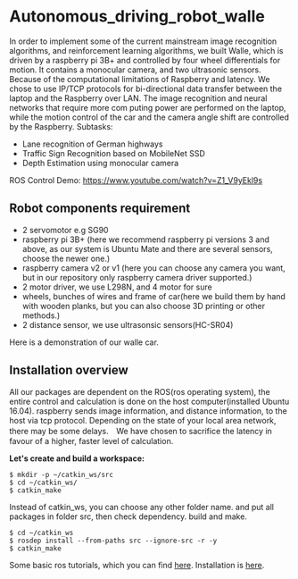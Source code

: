 # Autonomous_driving_robot_walle
In order to implement some of the current mainstream image recognition algorithms, and reinforcement learning algorithms, we built Walle, which is driven by a raspberry pi 3B+ and controlled by four wheel differentials for motion. It contains a monocular camera, and two ultrasonic sensors. Because of the computational limitations of Raspberry and latency. We chose to use IP/TCP protocols for bi-directional data transfer between the laptop and the Raspberry over LAN. The image recognition and neural networks that require more com puting power are performed on the laptop, while the motion control of the car and the camera angle shift are controlled by the Raspberry.
Subtasks:
- Lane recognition of German highways 
- Traffic Sign Recognition based on MobileNet SSD
- Depth Estimation using monocular camera

ROS Control Demo: https://www.youtube.com/watch?v=Z1_V9yEkl9s

## Robot components requirement
- 2 servomotor e.g SG90
- raspberry pi 3B+ (here we recommend raspberry pi versions 3 and above, as our system is Ubuntu Mate and there are several sensors, choose the newer one.)
- raspberry camera v2 or v1 (here you can choose any camera you want, but in our repository only raspberry camera driver supported.)
- 2 motor driver, we use L298N, and 4 motor for sure
- wheels, bunches of wires and frame of car(here we build them by hand with wooden planks, but you can also choose 3D printing or other methods.)
- 2 distance sensor, we use ultrasonsic sensors(HC-SR04)

Here is a demonstration of our walle car.


## Installation overview
All our packages are dependent on the ROS(ros operating system), the entire control and calculation is done on the host computer(installed Ubuntu 16.04). raspberry sends image information, and distance information, to the host via tcp protocol. Depending on the state of your local area network, there may be some delays.　We have chosen to sacrifice the latency in favour of a higher, faster level of calculation.

**Let's create and build a workspace:**
```
$ mkdir -p ~/catkin_ws/src
$ cd ~/catkin_ws/
$ catkin_make
```
Instead of catkin_ws, you can choose any other folder name. and put all packages in folder src, then check dependency. build and make. 
```
$ cd ~/catkin_ws
$ rosdep install --from-paths src --ignore-src -r -y
$ catkin_make
```
Some basic ros tutorials, which you can find [here](https://wiki.ros.org/ROS/Tutorials). Installation is [here](https://wiki.ros.org/ROS/Installation).


